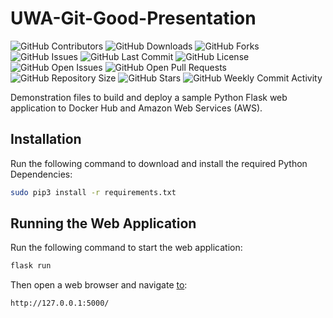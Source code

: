 # UWA-Git-Good-Presentation

![GitHub Contributors](https://img.shields.io/github/contributors-anon/BluCloudEngineer/UWA-Git-Good-Presentation)
![GitHub Downloads](https://img.shields.io/github/downloads/BluCloudEngineer/UWA-Git-Good-Presentation/total)
![GitHub Forks](https://img.shields.io/github/forks/BluCloudEngineer/UWA-Git-Good-Presentation)
![GitHub Issues](https://img.shields.io/github/issues/BluCloudEngineer/UWA-Git-Good-Presentation)
![GitHub Last Commit](https://img.shields.io/github/last-commit/BluCloudEngineer/UWA-Git-Good-Presentation)
![GitHub License](https://img.shields.io/github/license/BluCloudEngineer/UWA-Git-Good-Presentation)
![GitHub Open Issues](https://img.shields.io/github/issues-raw/BluCloudEngineer/UWA-Git-Good-Presentation)
![GitHub Open Pull Requests](https://img.shields.io/github/issues-pr-raw/BluCloudEngineer/UWA-Git-Good-Presentation)
![GitHub Repository Size](https://img.shields.io/github/repo-size/BluCloudEngineer/UWA-Git-Good-Presentation)
![GitHub Stars](https://img.shields.io/github/stars/BluCloudEngineer/UWA-Git-Good-Presentation)
![GitHub Weekly Commit Activity](https://img.shields.io/github/commit-activity/w/BluCloudEngineer/UWA-Git-Good-Presentation)

Demonstration files to build and deploy a sample Python Flask web application to Docker Hub and Amazon Web Services (AWS).

## Installation

Run the following command to download and install the required Python Dependencies:

```bash
sudo pip3 install -r requirements.txt
```

## Running the Web Application

Run the following command to start the web application:

```bash
flask run
```

Then open a web browser and navigate [to](http://127.0.0.1:5000/):

```
http://127.0.0.1:5000/
```
